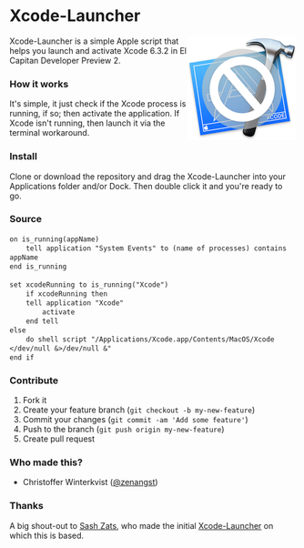 # Xcode-Launcher
<img src="https://raw.githubusercontent.com/zenangst/Xcode-Launcher/master/Images/icon_v2.png" align="right">
Xcode-Launcher is a simple Apple script that helps you launch and activate Xcode 6.3.2 in El Capitan Developer Preview 2.

### How it works

It's simple, it just check if the Xcode process is running, if so; then activate the application. If Xcode isn't running, then launch it via the terminal workaround.

### Install

Clone or download the repository and drag the Xcode-Launcher into your Applications folder and/or Dock. Then double click it and you're ready to go.

### Source

```applescript
on is_running(appName)
    tell application "System Events" to (name of processes) contains appName
end is_running

set xcodeRunning to is_running("Xcode")
    if xcodeRunning then
    tell application "Xcode"
        activate
    end tell
else
    do shell script "/Applications/Xcode.app/Contents/MacOS/Xcode </dev/null &>/dev/null &"
end if
```

### Contribute

1. Fork it
2. Create your feature branch (`git checkout -b my-new-feature`)
3. Commit your changes (`git commit -am 'Add some feature'`)
4. Push to the branch (`git push origin my-new-feature`)
5. Create pull request

### Who made this?

- Christoffer Winterkvist ([@zenangst](https://twitter.com/zenangst))

### Thanks

A big shout-out to [Sash Zats](https://twitter.com/zats), who made the initial [Xcode-Launcher](https://twitter.com/zats/status/613464620997570560) on which this is based.
